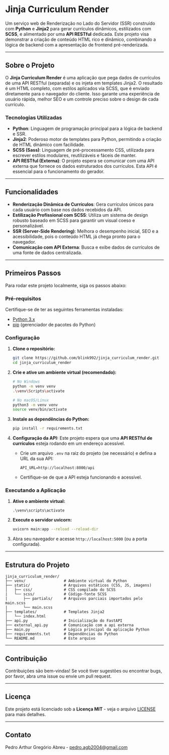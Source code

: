 # Jinja Curriculum Render

Um serviço web de Renderização no Lado do Servidor (SSR) construído com **Python** e **Jinja2** para gerar currículos dinâmicos, estilizados com **SCSS**, e alimentado por uma **API RESTful** dedicada. Este projeto visa demonstrar a criação de conteúdo HTML rico e dinâmico, combinando a lógica de backend com a apresentação de frontend pré-renderizada.

-----

## Sobre o Projeto

O **Jinja Curriculum Render** é uma aplicação que pega dados de currículos de uma API RESTful (separada) e os injeta em templates Jinja2. O resultado é um HTML completo, com estilos aplicados via SCSS, que é enviado diretamente para o navegador do cliente. Isso garante uma experiência de usuário rápida, melhor SEO e um controle preciso sobre o design de cada currículo.

### Tecnologias Utilizadas

  * **Python**: Linguagem de programação principal para a lógica de backend e SSR.
  * **Jinja2**: Poderoso motor de templates para Python, permitindo a criação de HTML dinâmico com facilidade.
  * **SCSS (Sass)**: Linguagem de pré-processamento CSS, utilizada para escrever estilos modulares, reutilizáveis e fáceis de manter.
  * **API RESTful (Externa)**: O projeto espera se comunicar com uma API externa que fornece os dados estruturados dos currículos. Esta API é essencial para o funcionamento do gerador.

-----

## Funcionalidades

  * **Renderização Dinâmica de Currículos**: Gera currículos únicos para cada usuário com base nos dados recebidos da API.
  * **Estilização Profissional com SCSS**: Utiliza um sistema de design robusto baseado em SCSS para garantir um visual coeso e personalizável.
  * **SSR (Server-Side Rendering)**: Melhora o desempenho inicial, SEO e a acessibilidade, pois o conteúdo HTML já chega pronto para o navegador.
  * **Comunicação com API Externa**: Busca e exibe dados de currículos de uma fonte de dados centralizada.

-----

## Primeiros Passos

Para rodar este projeto localmente, siga os passos abaixo:

### Pré-requisitos

Certifique-se de ter as seguintes ferramentas instaladas:

  * [Python 3.x](https://www.python.org/downloads/)
  * [pip](https://pip.pypa.io/en/stable/installation/) (gerenciador de pacotes do Python)

### Configuração

1.  **Clone o repositório:**

    ```bash
    git clone https://github.com/blink992/jinja_curriculum_render.git
    cd jinja_curriculum_render
    ```

2.  **Crie e ative um ambiente virtual (recomendado):**

    ```bash
    # No Windows
    python -m venv venv
    .\venv\Scripts\activate

    # No macOS/Linux
    python3 -m venv venv
    source venv/bin/activate
    ```

3.  **Instale as dependências do Python:**

    ```bash
    pip install -r requirements.txt
    ```

4.  **Configuração da API:**
    Este projeto espera que uma **API RESTful de currículos** esteja rodando em um endereço acessível.

      * Crie um arquivo `.env` na raiz do projeto (se necessário) e defina a URL da sua API:
        ```
        API_URL=http://localhost:8000/api
        ```
      * Certifique-se de que a API esteja funcionando e acessível.

### Executando a Aplicação

1. **Ative o ambiente virtual:**
   ```
   .\venv\scripts\activate
   ```
3.  **Execute o servidor uvicorn:**
    ```bash
    uvicorn main:app --reload --reload-dir
    ```
4.  Abra seu navegador e acesse `http://localhost:5000` (ou a porta configurada).

-----

## Estrutura do Projeto

```
jinja_curriculum_render/
├── venv/                 # Ambiente virtual do Python
├── static/               # Arquivos estáticos (CSS, JS, imagens)
│   ├── css/              # CSS compilado do SCSS
|   └── scss/             # Código-fonte SCSS
|       ├── partials/     # Arquivos parciais importados pelo main.scss
|       └── main.scss
├── templates/            # Templates Jinja2
│   └── index.html
├── api.py                # Inicialização do FastAPI
├── external_api.py       # Comunicação com a api externa
├── main.py               # Lógica principal da aplicação Python
├── requirements.txt      # Dependências do Python
└── README.md             # Este arquivo
```

-----

## Contribuição

Contribuições são bem-vindas\! Se você tiver sugestões ou encontrar bugs, por favor, abra uma issue ou envie um pull request.

-----

## Licença

Este projeto está licenciado sob a **Licença MIT** - veja o arquivo [LICENSE](./LICENSE.md) para mais detalhes.

-----
## Contato

Pedro Arthur Gregório Abreu - pedro.agb2004@gmail.com


